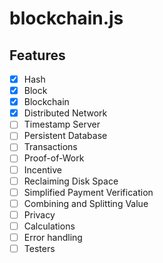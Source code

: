 # blockchain.js

## Features
- [x] Hash
- [x] Block
- [x] Blockchain
- [x] Distributed Network
- [ ] Timestamp Server
- [ ] Persistent Database
- [ ] Transactions
- [ ] Proof-of-Work
- [ ] Incentive
- [ ] Reclaiming Disk Space
- [ ] Simplified Payment Verification
- [ ] Combining and Splitting Value
- [ ] Privacy
- [ ] Calculations
- [ ] Error handling
- [ ] Testers
